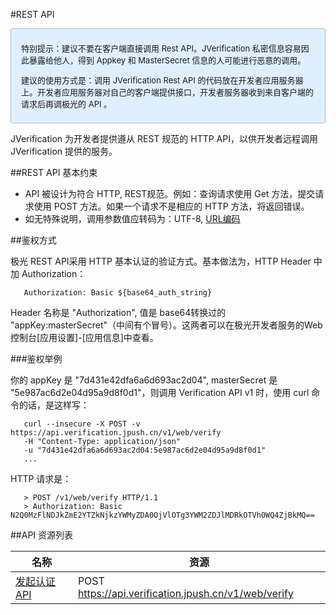 #REST API
<div style="font-size:13px;background: #E0EFFE;border: 1px solid #ACBFD7;border-radius: 3px;padding: 8px 16px; ">
<p>特别提示：建议不要在客户端直接调用 Rest API。JVerification 私密信息容易因此暴露给他人，得到 Appkey 和 MasterSecret 信息的人可能进行恶意的调用。
<br>
<p>建议的使用方式是：调用 JVerification Rest API 的代码放在开发者应用服务器上。开发者应用服务器对自己的客户端提供接口，开发者服务器收到来自客户端的请求后再调极光的 API 。
</div>

JVerification 为开发者提供遵从 REST 规范的 HTTP API，以供开发者远程调用 JVerification 提供的服务。

##REST API 基本约束

+ API 被设计为符合 HTTP, REST规范。例如：查询请求使用 Get 方法，提交请求使用 POST 方法。如果一个请求不是相应的 HTTP 方法，将返回错误。
+ 如无特殊说明，调用参数值应转码为：UTF-8, [URL编码](https://zh.wikipedia.org/wiki/%E7%99%BE%E5%88%86%E5%8F%B7%E7%BC%96%E7%A0%81)

##鉴权方式

极光 REST API采用 HTTP 基本认证的验证方式。基本做法为，HTTP Header 中加 Authorization：

~~~
   Authorization: Basic ${base64_auth_string} 
~~~

Header 名称是 "Authorization", 值是 base64转换过的 "appKey:masterSecret"（中间有个冒号）。这两者可以在极光开发者服务的Web控制台[应用设置]-[应用信息]中查看。

###鉴权举例

你的 appKey 是 "7d431e42dfa6a6d693ac2d04", masterSecret 是 "5e987ac6d2e04d95a9d8f0d1"，则调用 Verification API v1 时，使用 curl 命令的话，是这样写：

~~~
   curl --insecure -X POST -v https://api.verification.jpush.cn/v1/web/verify 
   -H "Content-Type: application/json"
   -u "7d431e42dfa6a6d693ac2d04:5e987ac6d2e04d95a9d8f0d1"
   ...
~~~

HTTP 请求是：

~~~
   > POST /v1/web/verify HTTP/1.1
   > Authorization: Basic N2Q0MzFlNDJkZmE2YTZkNjkzYWMyZDA0OjVlOTg3YWM2ZDJlMDRkOTVhOWQ4ZjBkMQ==
~~~

##API 资源列表

|名称|资源|
|---|---|
|[发起认证API](../verify_api.md)|POST https://api.verification.jpush.cn/v1/web/verify|




